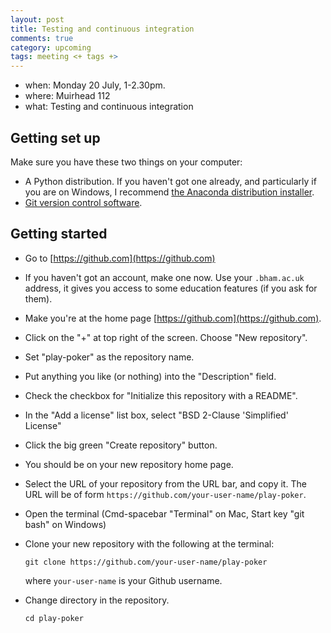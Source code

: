 ```yaml
---
layout: post
title: Testing and continuous integration
comments: true
category: upcoming
tags: meeting <+ tags +>
---
```


* when: Monday 20 July, 1-2.30pm.
* where: Muirhead 112
* what: Testing and continuous integration

## Getting set up

Make sure you have these two things on your computer:

* A Python distribution.  If you haven't got one already, and particularly if
  you are on Windows, I recommend [the Anaconda distribution
  installer](https://www.anaconda.com/distribution/).
* [Git version control software](https://git-scm.com/book/en/v2/Getting-Started-Installing-Git).

## Getting started

*   Go to [https://github.com](https://github.com)
*   If you haven't got an account, make one now.  Use your `.bham.ac.uk`
    address, it gives you access to some education features (if you ask for
    them).
*   Make you're at the home page [https://github.com](https://github.com).
*   Click on the "+" at top right of the screen.  Choose "New repository".
*   Set "play-poker" as the repository name.
*   Put anything you like (or nothing) into the "Description" field.
*   Check the checkbox for "Initialize this repository with a README".
*   In the "Add a license" list box, select "BSD 2-Clause 'Simplified'
    License" 
*   Click the big green "Create repository" button.
*   You should be on your new repository home page.
*   Select the URL of your repository from the URL bar, and copy it.  The URL
    will be of form ``https://github.com/your-user-name/play-poker``.
*   Open the terminal (Cmd-spacebar "Terminal" on Mac, Start key "git bash"
    on Windows)
*   Clone your new repository with the following at the terminal:

    ```
    git clone https://github.com/your-user-name/play-poker
    ```

    where `your-user-name` is your Github username.

*   Change directory in the repository.

    ```
    cd play-poker
    ```
